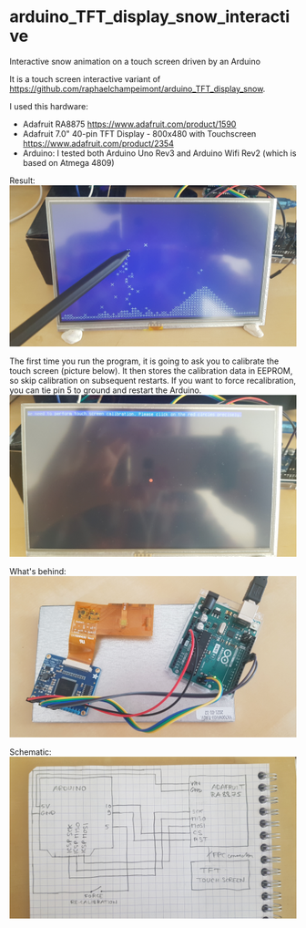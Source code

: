 # arduino_TFT_display_snow_interactive
Interactive snow animation on a touch screen driven by an Arduino

It is a touch screen interactive variant of https://github.com/raphaelchampeimont/arduino_TFT_display_snow.

I used this hardware:
* Adafruit RA8875 https://www.adafruit.com/product/1590
* Adafruit 7.0" 40-pin TFT Display - 800x480 with Touchscreen https://www.adafruit.com/product/2354
* Arduino: I tested both Arduino Uno Rev3 and Arduino Wifi Rev2 (which is based on Atmega 4809)


Result:
![Screenshot](/images/screenshot.jpg?raw=true)

The first time you run the program, it is going to ask you to calibrate the touch screen (picture below). It then stores the calibration data in EEPROM, so skip calibration on subsequent restarts. If you want to force recalibration, you can tie pin 5 to ground and restart the Arduino.
![Calibration](/images/calibration.jpg?raw=true)

What's behind:
![Overview of circuit](/images/overview.jpg?raw=true)

Schematic:
![Schematic](/images/schematic.jpg?raw=true)
